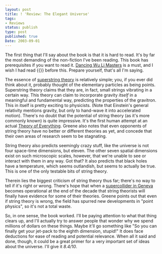```yaml
---
layout: post
title: ! 'Review: The Elegant Universe'
tags:
- Reviews
status: publish
type: post
published: true
Date: 2003-09-01
---
```


The first thing that I'll say about the book is that it is hard to read.  It's by far the most demanding of the non-fiction I've been reading.  This book has prerequisites if you want to read it.  [Dancing Wu Li Masters](../2003-07-18-review-the-dancing-wu-li-masters) is a must, and I wish I had read {{<amzn asin=3EeRGgA title="the other book that I bought about quantum physics">}} before this.  Prepare yourself, that's all I'm saying.


The essence of [superstring theory](http://superstringtheory.com/) is relatively simple;  you, if you ever did think about it, probably thought of the elementary particles as being points.  Superstring theory claims that they are, in fact, small strings vibrating in a certain way.  This theory can claim to incorporate gravity *itself* in a meaningful and fundamental way, predicting the properties of the gravitron.  This in itself is pretty exciting to physicists.  (Note that Einstein's general relativity mentions gravity, but only to hand-wave it into accelerated motion).  There's no doubt that the potential of string theory (as it's more commonly known) is quite impressive.  It's the first human attempt at an actual [Theory of Everything](http://theoryofeverything.org/TOE/toe-4.htm). Greene also notes that even opponents of string theory have no better or different theories as yet, and concede that their own areas of research seem to be stagnating.


String theory also predicts seemingly crazy stuff, like the universe is not four space-time dimensions, but eleven.  The other seven spatial dimensions exist on such microscopic scales, however, that we're unable to see or interact with them in any way.  Got that?  It also predicts that black holes have a temperature, which seems outlandish, but seems to actually be true.  This is one of the only testable bits of string theory.


Therein lies the biggest criticism of string theory thus far;  there's no way to tell if it's right or wrong.  There's hope that when a [supercollider in Geneva](http://www.exploratorium.edu/origins/cern/) becomes operational at the end of the decade that string theorists will finally have evidence for some of their theories.  Greene points out that even if string theory is wrong, the field has spurred new developments in "point physics", so it's not a total waste.

So, in one sense, the book worked.  I'll be paying attention to what that thing clears up, and I'll actually try to answer people that wonder why we spend millions of dollars on these things.  Maybe it'll go something like "So you can finally get your jet-pack to the eighth dimension, stupid!"  It does face deductions for ease of reading and potential relevance.  When all it said and done, though, it could be a great primer for a very important set of ideas about the universe.  I'll give it *8.4/10*.
